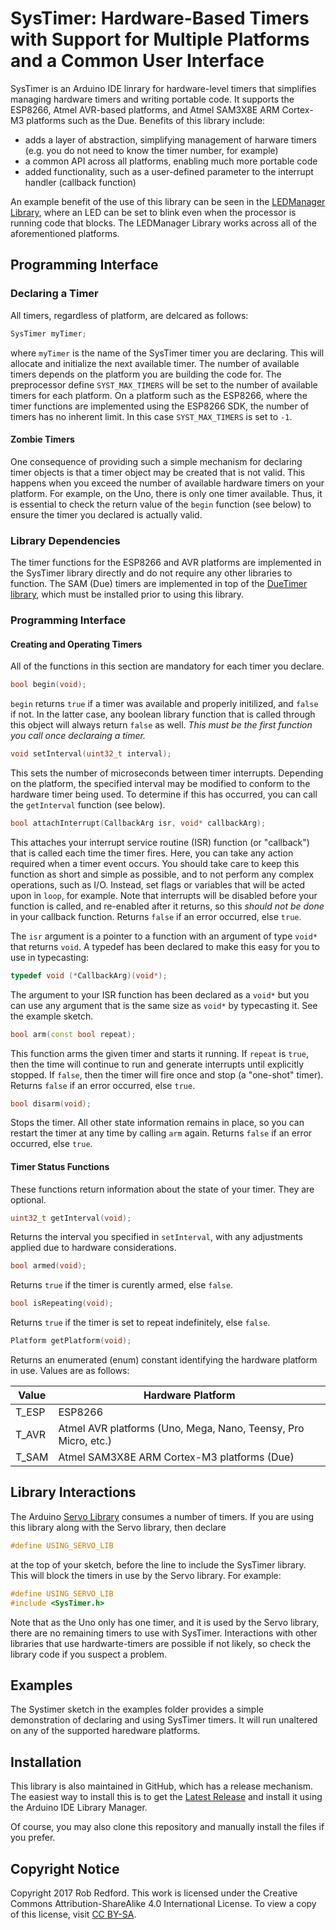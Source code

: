 # SysTimer: Hardware-Based Timers with Support for Multiple Platforms and a Common User Interface
SysTimer is an Arduino IDE linrary for hardware-level timers that simplifies managing hardware timers and writing portable code.
It supports the ESP8266, Atmel AVR-based platforms, and Atmel SAM3X8E ARM Cortex-M3 platforms such as the Due.
Benefits of this library include:

* adds a layer of abstraction, simplifying management of harware timers (e.g. you do not need to know the timer number, for example)
* a common API across all platforms, enabling much more portable code
* added functionality, such as a user-defined parameter to the interrupt handler (callback function)

An example benefit of the use of this library can be seen in the [LEDManager Library], where an LED can be set to blink even when
the processor is running code that blocks. The LEDManager Library works across all of the aforementioned platforms.

## Programming Interface

### Declaring a Timer

All timers, regardless of platform, are delcared as follows:

```C++
SysTimer myTimer;
```

where ```myTimer``` is the name of the SysTimer timer you are declaring.
This will allocate and initialize the next available timer.
The number of available timers depends on the platform you are building the code for.
The preprocessor define ```SYST_MAX_TIMERS``` will be set to the number of available timers
for each platform.
On a platform such as the ESP8266, where the timer functions are implemented using the ESP8266 SDK, 
the number of timers has no inherent limit. 
In this case ```SYST_MAX_TIMERS``` is set to ```-1```.

#### Zombie Timers
One consequence of providing such a simple mechanism for declaring timer objects is that a timer object may be created that is not valid.
This happens when you exceed the number of available hardware timers on your platform.
For example, on the Uno, there is only one timer available.
Thus, it is essential to check the return value of the ```begin``` function (see below) to ensure the timer you declared is actually valid.

### Library Dependencies
The timer functions for the ESP8266 and AVR platforms are implemented in the SysTimer library directly and do not require any other libraries to function.
The SAM (Due) timers are implemented in top of the [DueTimer library], which must be installed prior to using this library.

### Programming Interface

#### Creating and Operating Timers

All of the functions in this section are mandatory for each timer you declare.

```C++
bool begin(void);
```

```begin``` returns ```true``` if a timer was available and properly initilized, and ```false``` if not.
In the latter case, any boolean library function that is called through this object will always return ```false``` as well.
_This must be the first function you call once declaraing a timer._

```C++
void setInterval(uint32_t interval);
```
This sets the number of microseconds between timer interrupts. 
Depending on the platform, the specified interval may be modified to conform to the hardware timer being used.
To determine if this has occurred, you can call the ```getInterval``` function (see below).

```C++
bool attachInterrupt(CallbackArg isr, void* callbackArg);
```
This attaches your interrupt service routine (ISR) function (or "callback") that is called each time the timer fires.
Here, you can take any action required when a timer event occurs.
You should take care to keep this function as short and simple as possible, and to not perform any complex operations, such as I/O.
Instead, set flags or variables that will be acted upon in ```loop```, for example.
Note that interrupts will be disabled before your function is called, and re-enabled after it returns, so this _should not be done_ in your callback function.
Returns ```false``` if an error occurred, else ```true```.

The ```isr``` argument is a pointer to a function with an argument of type ```void*``` that returns ```void```.
A typedef has been declared to make this easy for you to use in typecasting:
```C++
typedef void (*CallbackArg)(void*);
```
The argument to your ISR function has been declared as a ```void*``` but you can use any argument that is the same size as ```void*``` by typecasting it.
See the example sketch.

```C++
bool arm(const bool repeat);
```
This function arms the given timer and starts it running.
If ```repeat``` is ```true```, then the time will continue to run and generate interrupts until explicitly stopped.
If ```false```, then the timer will fire once and stop (a "one-shot" timer).
Returns ```false``` if an error occurred, else ```true```.

```C++
bool disarm(void);
```
Stops the timer.
All other state information remains in place, so you can restart the timer at any time by calling ```arm``` again.
Returns ```false``` if an error occurred, else ```true```.

#### Timer Status Functions
These functions return information about the state of your timer. 
They are optional.
```C++
uint32_t getInterval(void);
```
Returns the interval you specified in ```setInterval```, with any adjustments applied due to hardware considerations.

```C++
bool armed(void);
```
Returns ```true``` if the timer is curently armed, else ```false```.

```C++
bool isRepeating(void);
```
Returns ```true``` if the timer is set to repeat indefinitely, else ```false```.

```C++
Platform getPlatform(void);
```
Returns an enumerated (enum) constant identifying the hardware platform in use. 
Values are as follows:

|Value|Hardware Platform|
|---|---|
|T_ESP|ESP8266|
|T_AVR|Atmel AVR platforms (Uno, Mega, Nano, Teensy, Pro Micro, etc.)|
|T_SAM|Atmel SAM3X8E ARM Cortex-M3 platforms (Due)|

## Library Interactions

The Arduino [Servo Library] consumes a number of timers.
If you are using this library along with the Servo library, then declare
```C++
#define USING_SERVO_LIB
```
at the top of your sketch, before the line to include the SysTimer library.
This will block the timers in use by the Servo library.
For example:

```C++
#define USING_SERVO_LIB
#include <SysTimer.h>
```

Note that as the Uno only has one timer, and it is used by the Servo library, there are no remaining timers to use with SysTimer.
Interactions with other libraries that use hardwarte-timers are possible if not likely, so check the library code if you suspect a problem.

## Examples
The Systimer sketch in the examples folder provides a simple demonstration of declaring and using SysTimer timers.
It will run unaltered on any of the supported haredware platforms.

## Installation

This library is also maintained in GitHub, which has a release mechanism.
The easiest way to install this is to get the [Latest Release] and install it using the Arduino IDE Library Manager.

Of course, you may also clone this repository and manually install the files if you prefer.

## Copyright Notice

Copyright 2017 Rob Redford.
This work is licensed under the Creative Commons Attribution-ShareAlike 4.0 International License.
To view a copy of this license, visit [CC BY-SA].


[LEDManager Library]: https://github.com/Rom3oDelta7/LEDManager
[DueTimer library]: https://github.com/ivanseidel/DueTimer
[Servo Library]: https://www.arduino.cc/en/reference/servo
[Latest Release]: https://github.com/Rom3oDelta7/SysTimer/releases/latest
[CC BY-SA]: https://creativecommons.org/licenses/by-sa/4.0
